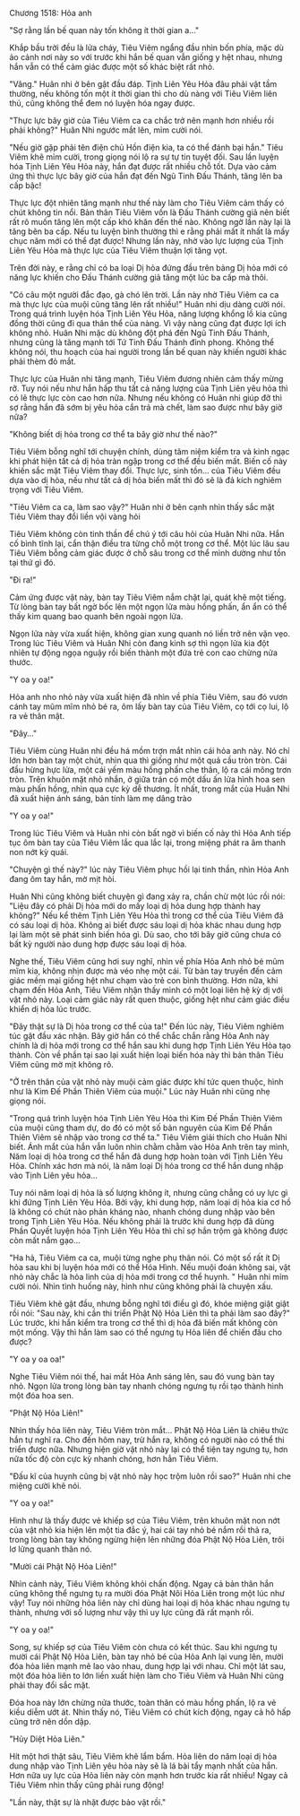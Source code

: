 




Chương 1518: Hỏa anh


"Sợ rằng lần bế quan này tốn không ít thời gian a..."

Khắp bầu trời đều là lửa cháy, Tiêu Viêm ngẩng đầu nhìn bốn phía, mặc dù ảo cảnh nơi này so với trước khi hắn bế quan vẫn giống y hệt nhau, nhưng hắn vẫn có thể cảm giác được một số khác biệt rất nhỏ.

"Vâng." Huân nhi ở bên gật đầu đáp. Tịnh Liên Yêu Hỏa đâu phải vật tầm thường, nếu không tốn một ít thời gian thì cho dù nàng với Tiêu Viêm liên thủ, cũng không thể đem nó luyện hóa ngay được.

"Thực lực bây giờ của Tiêu Viêm ca ca chắc trở nên mạnh hơn nhiều rồi phải không?" Huân Nhi ngước mắt lên, mỉm cười nói.

"Nếu giờ gặp phải tên điện chủ Hồn điện kia, ta có thể đánh bại hắn." Tiêu Viêm khẽ mỉm cười, trong giọng nói lộ ra sự tự tin tuyệt đối. Sau lần luyện hóa Tịnh Liên Yêu Hỏa này, hắn đạt được rất nhiều chỗ tốt. Dựa vào cảm ứng thì thực lực bây giờ của hắn đạt đến Ngũ Tinh Đấu Thánh, tăng lên ba cấp bậc!

Thực lực đột nhiên tăng mạnh như thế này làm cho Tiêu Viêm cảm thấy có chút không tin nổi. Bản thân Tiêu Viêm vốn là Đấu Thánh cường giả nên biết rất rõ muốn tăng lên một cấp khó khăn đến thế nào. Không ngờ lần này lại là tăng bên ba cấp. Nếu tu luyện bình thường thì e rằng phải mất ít nhất là mấy chục năm mới có thể đạt được! Nhưng lần này, nhờ vào lực lượng của Tịnh Liên Yêu Hỏa mà thực lực của Tiêu Viêm thuận lợi tăng vọt.

Trên đời này, e rằng chỉ có ba loại Dị hỏa đứng đầu trên bảng Dị hỏa mới có năng lực khiến cho Đấu Thánh cường giả tăng một lúc ba cấp mà thôi.

"Có câu một người đắc đạo, gà chó lên trời. Lần này nhờ Tiêu Viêm ca ca mà thực lực của muội cũng tăng lên rất nhiều!" Huân nhi dịu dàng cười nói. Trong quá trình luyện hóa Tịnh Liên Yêu Hỏa, năng lượng khổng lồ kia cũng đồng thời cũng đi qua thân thể của nàng. Vì vậy nàng cũng đạt được lợi ích không nhỏ. Huân Nhi mặc dù không đột phá đến Ngũ Tinh Đấu Thánh, nhưng cũng là tăng mạnh tới Tứ Tinh Đấu Thánh đỉnh phong. Không thể không nói, thu hoạch của hai người trong lần bế quan này khiến người khác phải thèm đỏ mắt.

Thực lực của Huân nhi tăng mạnh, Tiêu Viêm đương nhiên cảm thấy mừng rỡ. Tuy nói nếu như hắn hấp thu tất cả năng lượng của Tịnh Liên yêu hỏa thì có lẽ thực lực còn cao hơn nữa. Nhưng nếu không có Huân nhi giúp đỡ thì sợ rằng hắn đã sớm bị yêu hỏa cắn trả mà chết, làm sao được như bây giờ nữa?

"Không biết dị hỏa trong cơ thể ta bây giờ như thế nào?"

Tiêu Viêm bỗng nghĩ tới chuyện chính, dùng tâm niệm kiểm tra và kinh ngạc khi phát hiện tất cả dị hỏa tràn ngập trong cơ thể đều biến mất. Biến cố này khiến sắc mặt Tiêu Viêm thay đổi. Thực lực, sinh tồn… của Tiêu Viêm đều dựa vào dị hỏa, nếu như tất cả dị hỏa biến mất thì đó sẽ là đả kích nghiêm trọng với Tiêu Viêm.

"Tiêu Viêm ca ca, làm sao vậy?" Huân nhi ở bên cạnh nhìn thấy sắc mặt Tiêu Viêm thay đổi liền vội vàng hỏi

Tiêu Viêm không còn tinh thần để chú ý tới câu hỏi của Huân Nhi nữa. Hắn cố bình tĩnh lại, cẩn thận điều tra từng chỗ một trong cơ thể. Một lúc lâu sau Tiêu Viêm bỗng cảm giác được ở chỗ sâu trong cơ thể mình dường như tồn tại thứ gì đó.

"Đi ra!"

Cảm ứng được vật này, bàn tay Tiêu Viêm nắm chặt lại, quát khẽ một tiếng. Từ lòng bàn tay bất ngờ bốc lên một ngọn lửa màu hồng phấn, ẩn ẩn có thể thấy kim quang bao quanh bên ngoài ngọn lửa.

Ngọn lửa này vừa xuất hiện, không gian xung quanh nó liền trở nên vặn vẹo. Trong lúc Tiêu Viêm và Huân Nhi còn đang kinh sợ thì ngọn lửa kia đột nhiên tự động ngọa nguậy rồi biến thành một đứa trẻ con cao chừng nửa thước.

"Y oa y oa!"

Hỏa anh nho nhỏ này vừa xuất hiện đã nhìn về phía Tiêu Viêm, sau đó vươn cánh tay mũm mĩm nhỏ bé ra, ôm lấy bàn tay của Tiêu Viêm, cọ tới cọ lui, lộ ra vẻ thân mật.

"Đây…"

Tiêu Viêm cùng Huân nhi đều há mồm trợn mắt nhìn cái hỏa anh này. Nó chỉ lớn hơn bàn tay một chút, nhìn qua thì giống như một quả cầu tròn tròn. Cái đầu hừng hực lửa, một cái yếm màu hồng phấn che thân, lộ ra cái mông trơn tròn. Trên khuôn mặt nhỏ nhắn, ở giữa trán có một dấu ấn lửa hình hoa sen màu phấn hồng, nhìn qua cực kỳ dễ thương. Ít nhất, trong mắt của Huân Nhi đã xuất hiện ánh sáng, bản tính làm mẹ dâng trào

"Y oa y oa!"

Trong lúc Tiêu Viêm và Huân nhi còn bất ngờ vì biến cố này thì Hỏa Anh tiếp tục ôm bàn tay của Tiêu Viêm lắc qua lắc lại, trong miệng phát ra âm thanh non nớt kỳ quái.

"Chuyện gì thế này?" lúc này Tiêu Viêm phục hồi lại tinh thần, nhìn Hỏa Anh đang ôm tay hắn, mờ mịt hỏi.

Huân Nhi cũng không biết chuyện gì đang xảy ra, chần chừ một lúc rồi nói: "Liệu đây có phải Dị hỏa mới do mấy loại dị hỏa dung hợp thành hay không?" Nếu kể thêm Tịnh Liên Yêu Hỏa thì trong cơ thể của Tiêu Viêm đã có sáu loại dị hỏa. Không ai biết được sáu loại dị hỏa khác nhau dung hợp lại làm một sẽ phát sinh biến hóa gì. Dù sao, cho tới bây giờ cũng chưa có bất kỳ người nào dung hợp được sáu loại dị hỏa.

Nghe thế, Tiêu Viêm cũng hơi suy nghĩ, nhìn về phía Hỏa Anh nhỏ bé mũm mĩm kia, không nhịn được mà véo nhẹ một cái. Từ bàn tay truyền đến cảm giác mềm mại giống hệt như chạm vào trẻ con bình thường. Hơn nữa, khi chạm đến Hỏa Anh, Tiêu Viêm nhận thấy mình có một loại liên hệ kỳ dị với vật nhỏ này. Loại cảm giác này rất quen thuộc, giống hệt như cảm giác điều khiển dị hỏa lúc trước.

"Đây thật sự là Dị hỏa trong cơ thể của ta!" Đến lúc này, Tiêu Viêm nghiêm túc gật đầu xác nhận. Bây giờ hắn có thể chắc chắn rằng Hỏa Anh này chính là dị hỏa mới trong cơ thể hắn sau khi dung hợp Tịnh Liên Yêu Hỏa tạo thành. Còn về phần tại sao lại xuất hiện loại biến hóa này thì bản thân Tiêu Viêm cũng mờ mịt không rõ.

"Ở trên thân của vật nhỏ này muội cảm giác được khí tức quen thuộc, hình như là Kim Đế Phần Thiên Viêm của muội." Lúc này Huân nhi cũng nhẹ giọng nói.

"Trong quá trình luyện hóa Tịnh Liên Yêu Hỏa thì Kim Đế Phần Thiên Viêm của muội cũng tham dự, do đó có một số bản nguyên của Kim Đế Phần Thiên Viêm sẽ nhập vào trong cơ thể ta." Tiêu Viêm giải thích cho Huân Nhi biết. Ánh mắt của hắn vẫn luôn nhìn chằm chằm vào Hỏa Anh trên tay mình, Năm loại dị hỏa trong cơ thể hắn đã dung hợp hoàn toàn với Tịnh Liên Yêu Hỏa. Chính xác hơn mà nói, là năm loại Dị hỏa trong cơ thể hắn dung nhập vào Tịnh Liên yêu hỏa...

Tuy nói năm loại dị hỏa là số lượng không ít, nhưng cũng chẳng có uy lực gì khi đứng Tịnh Liên Yêu Hỏa. Bởi vậy, khi dung hợp, năm loại dị hỏa kia cơ hồ là không có chút nào phản kháng nào, nhanh chóng dung nhập vào bên trong Tịnh Liên Yêu Hỏa. Nếu không phải là trước khi dung hợp đã dùng Phần Quyết luyện hóa Tịnh Liên Yêu Hỏa thì chỉ sợ hắn trộm gà không được còn mất nắm gạo...

"Ha hả, Tiêu Viêm ca ca, muội từng nghe phụ thân nói. Có một số rất ít Dị hỏa sau khi bị luyện hóa mới có thể Hóa Hình. Nếu muội đoán không sai, vật nhỏ này chắc là hỏa linh của dị hỏa mới trong cơ thể huynh. " Huân nhi mỉm cười nói. Nhìn tình huống này, hình như cũng không phải là chuyện xấu.

Tiêu Viêm khẽ gật đầu, nhưng bỗng nghĩ tới điều gì đó, khóe miệng giật giật rồi nói: "Sau này, khi cần thi triển Phật Nộ Hỏa Liên thì ta phải làm sao đây?" Lúc trước, khi hắn kiểm tra trong cơ thể thì dị hỏa đã biến mất không còn một mống. Vậy thì hắn làm sao có thể ngưng tụ Hỏa liên để chiến đấu cho được?

"Y oa y oa oa!"

Nghe Tiêu Viêm nói thế, hai mắt Hỏa Anh sáng lên, sau đó vung bàn tay nhỏ. Ngọn lửa trong lòng bàn tay nhanh chóng ngưng tụ rồi tạo thành hình một đóa hoa sen.

"Phật Nộ Hỏa Liên!"

Nhìn thấy hỏa liên này, Tiêu Viêm tròn mắt… Phật Nộ Hỏa Liên là chiêu thức hắn tự nghĩ ra. Cho đến hôm nay, trừ hắn ra, không có người nào có thể thi triển được nữa. Nhưng hiện giờ vật nhỏ này lại có thể tiện tay ngưng tụ, hơn nữa tốc độ còn cực kỳ nhanh chóng, hơn hẳn Tiêu Viêm.

"Đấu kĩ của huynh cũng bị vật nhỏ này học trộm luôn rồi sao?" Huân nhi che miệng cười khẽ nói.

"Y oa y oa!"

Hình như là thấy được vẻ khiếp sợ của Tiêu Viêm, trên khuôn mặt non nớt của vật nhỏ kia hiện lên một tia đắc ý, hai cái tay nhỏ bé nắm rồi thả ra, trong lòng bàn tay không ngừng hiện lên những đóa Phật Nộ Hỏa Liên, trôi lơ lửng quanh thân nó.

"Mười cái Phật Nộ Hỏa Liên!"

Nhìn cảnh này, Tiêu Viêm không khỏi chấn động. Ngay cả bản thân hắn cũng không thể ngưng tụ ra mười đóa Phật Nôi Hỏa Liên trong một lúc như vậy! Tuy nói những hỏa liên này chỉ dùng hai loại dị hỏa khác nhau ngưng tụ thành, nhưng với số lượng như vậy thì uy lực cũng đã rất mạnh rồi.

"Y oa y oa!"

Song, sự khiếp sợ của Tiêu Viêm còn chưa có kết thúc. Sau khi ngưng tụ mười cái Phật Nộ Hỏa Liên, bàn tay nhỏ bé của Hỏa Anh lại vung lên, mười đóa hỏa liên mạnh mẽ lao vào nhau, dung hợp lại với nhau. Chỉ một lát sau, một đóa hỏa liên to lớn liền xuất hiện làm cho Tiêu Viêm và Huân Nhi cũng phải thay đổi sắc mặt.

Đóa hoa này lớn chừng nửa thước, toàn thân có màu hồng phấn, lộ ra vẻ kiều diễm ướt át. Nhìn thấy nó, Tiêu Viêm có chút kích động, ngay cả hô hấp cũng trở nên dồn dập.

"Hủy Diệt Hỏa Liên."

Hít một hơi thật sâu, Tiêu Viêm khẽ lẩm bẩm. Hỏa liên do năm loại dị hỏa dung nhập vào Tịnh Liên yêu hỏa này sẽ là lá bài tẩy mạnh nhất của hắn. Hơn nữa uy lực của Hỏa liên này còn mạnh hơn trước kia rất nhiều! Ngay cả Tiêu Viêm nhìn thấy cũng phải rung động!

"Lần này, thật sự là nhặt được bảo vật rồi."




